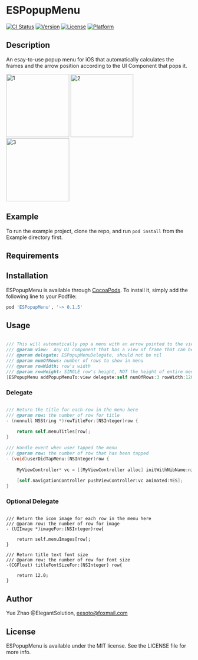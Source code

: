 # ESPopupMenu

[![CI Status](https://img.shields.io/travis/ElegantSolution/ESPopupMenu.svg?style=flat)](https://travis-ci.org/ElegantSolution/ESPopupMenu)
[![Version](https://img.shields.io/cocoapods/v/ESPopupMenu.svg?style=flat)](https://cocoapods.org/pods/ESPopupMenu)
[![License](https://img.shields.io/cocoapods/l/ESPopupMenu.svg?style=flat)](https://cocoapods.org/pods/ESPopupMenu)
[![Platform](https://img.shields.io/cocoapods/p/ESPopupMenu.svg?style=flat)](https://cocoapods.org/pods/ESPopupMenu)

## Description
An esay-to-use popup menu for iOS that automatically calculates the frames and the arrow position according to the UI Component that pops it.

<img width="171" alt="1" src="https://user-images.githubusercontent.com/69380955/89711973-469f1380-d9c0-11ea-8f0e-6f4bbf64508f.png">     <img width="170" alt="2" src="https://user-images.githubusercontent.com/69380955/89711974-4868d700-d9c0-11ea-9011-32d929c3f608.png">    <img width="171" alt="3" src="https://user-images.githubusercontent.com/69380955/89711975-49016d80-d9c0-11ea-8645-f2009b32aa44.png">

## Example

To run the example project, clone the repo, and run `pod install` from the Example directory first.

## Requirements

## Installation

ESPopupMenu is available through [CocoaPods](https://cocoapods.org). To install
it, simply add the following line to your Podfile:

```ruby
pod 'ESPopupMenu', '~> 0.1.5'
```

## Usage

```objective-c

/// This will automatically pop a menu with an arrow pointed to the view.
/// @param view:  Any UI component that has a view of frame that can be used to calculate the menu's frame and arrow
/// @param delegate: ESPopupMenuDelegate, should not be nil
/// @param numOfRows: number of rows to show in menu
/// @param rowWidth: row's width
/// @param rowHeight: SINGLE row's height, NOT the height of entire menu
[ESPopupMenu addPopupMenuTo:view delegate:self numOfRows:3 rowWidth:120 rowHeight:40];
```
### Delegate

```objective-c

/// Return the title for each row in the menu here
/// @param row: the number of row for title
- (nonnull NSString *)rowTitleFor:(NSInteger)row {
    
    return self.menuTitles[row];
}

/// Handle event when user tapped the menu
/// @param row: the number of row that has been tapped
- (void)userDidTapMenu:(NSInteger)row {
    
    MyViewController* vc = [[MyViewController alloc] initWithNibName:nil bundle:nil];
    
    [self.navigationController pushViewController:vc animated:YES];
}
```
### Optional Delegate

```objetive-c

/// Return the icon image for each row in the menu here
/// @param row: the number of row for image
- (UIImage *)imageFor:(NSInteger)row{
    
    return self.menuImages[row];
}

/// Return title text font size
/// @param row: the number of row for font size
-(CGFloat) titleFontSizeFor:(NSInteger) row{

    return 12.0;
}
```

## Author

Yue Zhao @ElegantSolution, eesoto@foxmail.com

## License

ESPopupMenu is available under the MIT license. See the LICENSE file for more info.
